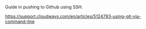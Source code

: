 Guide in pushing to Github using SSH.

https://support.cloudways.com/en/articles/5124793-using-git-via-command-line
